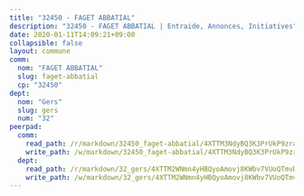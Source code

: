 ```yaml
---
title: "32450 - FAGET ABBATIAL"
description: "32450 - FAGET ABBATIAL | Entraide, Annonces, Initiatives"
date: 2020-01-11T14:09:21+09:00
collapsible: false
layout: commune
comm:
  nom: "FAGET ABBATIAL"
  slug: faget-abbatial
  cp: "32450"
dept:
  nom: "Gers"
  slug: gers
  num: "32"
peerpad:
  comm:
    read_path: /r/markdown/32450_faget-abbatial/4XTTM3NdyBQ3K3PrUkP9zraK7JkZSKPWEYjxG5KJzoc69Ch9n
    write_path: /w/markdown/32450_faget-abbatial/4XTTM3NdyBQ3K3PrUkP9zraK7JkZSKPWEYjxG5KJzoc69Ch9n-K3TgUGhnd8S8TD82eUGeMa3ZWA2euyMLR2x47Fo8K89zPDGFyiqQei357fMVu1LghBG8F73cBE6ZCiiaorT2v15L4pn3dgDNQwTXvCjAqg59md3hzcp5q5rCEBXC3KHaaPaPwMsa
  dept:
    read_path: /r/markdown/32_gers/4XTTM2WNmn4yHBQyoAmovj8KWbv7VUoQTmvDpdT3o124AgWEe
    write_path: /w/markdown/32_gers/4XTTM2WNmn4yHBQyoAmovj8KWbv7VUoQTmvDpdT3o124AgWEe-K3TgUpYJfQLfW5uoLbdwErZNx29AEkCAso1EvCZzqaD3z7aQWWvGchjPJifpsj2b2MrnxAXUWCQXyv6K9rEMDPiEmuqTRE8ziuYLh1MUbtQUwwoYxV2abqSdJr66fFRHJZtY62y8
---
```


